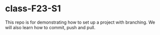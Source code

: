 # class-F23-S1
This repo is for demonstrating how to set up a project with branching.
We will also learn how to commit, push and pull.
